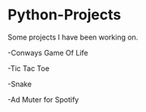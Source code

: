 # Python-Projects
Some projects I have been working on.

-Conways Game Of Life

-Tic Tac Toe

-Snake

-Ad Muter for Spotify
